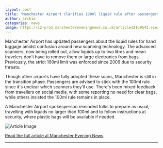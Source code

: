 ```yaml
---
layout: post
title: "Manchester Airport clarifies 100ml liquid rule after passengers left confused"
author: archie
categories: news
image: https://i2-prod.manchestereveningnews.co.uk/article32159543.ece/ALTERNATES/s1200/1_110816airport_04JPG.jpg
---
```

Manchester Airport has updated passengers about the liquid rules for hand luggage amidst confusion around new scanning technology. The advanced scanners, now being rolled out, allow liquids up to two litres and mean travelers don’t have to remove them or large electronics from bags. Previously, the strict 100ml limit was enforced since 2006 due to security threats.

Though other airports have fully adopted these scans, Manchester is still in the transition phase. Passengers are advised to stick with the 100ml rule since it's unclear which scanners they'll use. There's been mixed feedback from travellers on social media, with some reporting no need for clear bags, while others insisted the 100ml rule remains in place.

A Manchester Airport spokesperson reminded folks to prepare as usual, travelling with liquids no larger than 100ml and to follow instructions at security, where plastic bags will be available if needed.

![Article Image](https://i2-prod.manchestereveningnews.co.uk/article32159543.ece/ALTERNATES/s1200/1_110816airport_04JPG.jpg)

[Read the full article at Manchester Evening News](https://www.manchestereveningnews.co.uk/news/greater-manchester-news/manchester-airport-clarifies-100ml-liquid-32453887)

---
